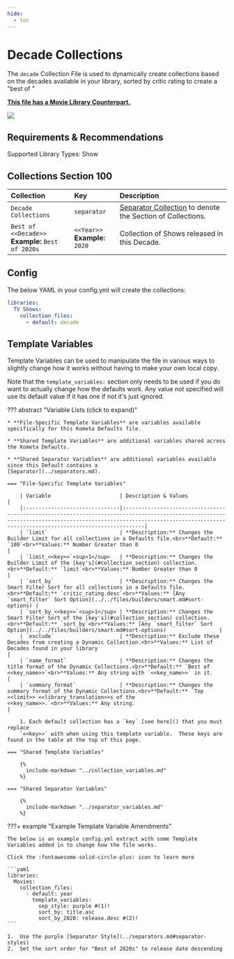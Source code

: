 ```yaml
---
hide:
  - toc
---
```

# Decade Collections

The `decade` Collection File is used to dynamically create collections based on the decades available in your library, 
sorted by critic rating to create a "best of <decade>"

**[This file has a Movie Library Counterpart.](../movie/decade.md)**

![](../images/decade.png)

## Requirements & Recommendations

Supported Library Types: Show

## <a id="collection_section"></a>Collections Section 100

| Collection                                           | Key                               | Description                                                                    |
|:-----------------------------------------------------|:----------------------------------|:-------------------------------------------------------------------------------|
| `Decade Collections`                                 | `separator`                       | [Separator Collection](../separators.md) to denote the Section of Collections. |
| `Best of <<Decade>>`<br>**Example:** `Best of 2020s` | `<<Year>>`<br>**Example:** `2020` | Collection of Shows released in this Decade.                                   |
 
## Config

The below YAML in your config.yml will create the collections:

```yaml
libraries:
  TV Shows:
    collection_files:
      - default: decade
```

## Template Variables

Template Variables can be used to manipulate the file in various ways to slightly change how it works without having to 
make your own local copy.

Note that the `template_variables:` section only needs to be used if you do want to actually change how the defaults 
work. Any value not specified will use its default value if it has one if not it's just ignored.

??? abstract "Variable Lists (click to expand)"

    * **File-Specific Template Variables** are variables available specifically for this Kometa Defaults file.

    * **Shared Template Variables** are additional variables shared across the Kometa Defaults.

    * **Shared Separator Variables** are additional variables available since this Default contains a 
    [Separator](../separators.md).

    === "File-Specific Template Variables"

        | Variable                      | Description & Values                                                                                                                                                                                                    |
        |:------------------------------|:------------------------------------------------------------------------------------------------------------------------------------------------------------------------------------------------------------------------|
        | `limit`                       | **Description:** Changes the Builder Limit for all collections in a Defaults file.<br>**Default:** `100`<br>**Values:** Number Greater than 0                                                                           |
        | `limit_<<key>>`<sup>1</sup>   | **Description:** Changes the Builder Limit of the [key's](#collection_section) collection.<br>**Default:** `limit`<br>**Values:** Number Greater than 0                                                                              |
        | `sort_by`                     | **Description:** Changes the Smart Filter Sort for all collections in a Defaults file.<br>**Default:** `critic_rating.desc`<br>**Values:** [Any `smart_filter` Sort Option](../../files/builders/smart.md#sort-options) |
        | `sort_by_<<key>>`<sup>1</sup> | **Description:** Changes the Smart Filter Sort of the [key's](#collection_section) collection.<br>**Default:** `sort_by`<br>**Values:** [Any `smart_filter` Sort Option](../../files/builders/smart.md#sort-options)                 |
        | `exclude`                     | **Description:** Exclude these Decades from creating a Dynamic Collection.<br>**Values:** List of Decades found in your library                                                                                         |
        | `name_format`                 | **Description:** Changes the title format of the Dynamic Collections.<br>**Default:** `Best of <<key_name>>`<br>**Values:** Any string with `<<key_name>>` in it.                                                       |
        | `summary_format`              | **Description:** Changes the summary format of the Dynamic Collections.<br>**Default:** `Top <<limit>> <<library_translation>>s of the <<key_name>>.`<br>**Values:** Any string.                                        |

        1. Each default collection has a `key` [see here]() that you must replace 
        `<<key>>` with when using this template variable.  These keys are found in the table at the top of this page.

    === "Shared Template Variables"

        {%
          include-markdown "../collection_variables.md"
        %}

    === "Shared Separator Variables"

        {%
          include-markdown "../separator_variables.md"
        %}
    
???+ example "Example Template Variable Amendments"

    The below is an example config.yml extract with some Template Variables added in to change how the file works.

    Click the :fontawesome-solid-circle-plus: icon to learn more
    
    ```yaml
    libraries:
      Movies:
        collection_files:
          - default: year
            template_variables:
              sep_style: purple #(1)!
              sort_by: title.asc 
              sort_by_2020: release.desc #(2)!
    ```

    1.  Use the purple [Separator Style](../separators.md#separator-styles)
    2.  Set the sort order for "Best of 2020s" to release date descending
